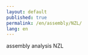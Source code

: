 ```yaml
---
layout: default
published: true
permalink: /en/assembly/NZL/
lang: en
---
```


assembly analysis NZL
